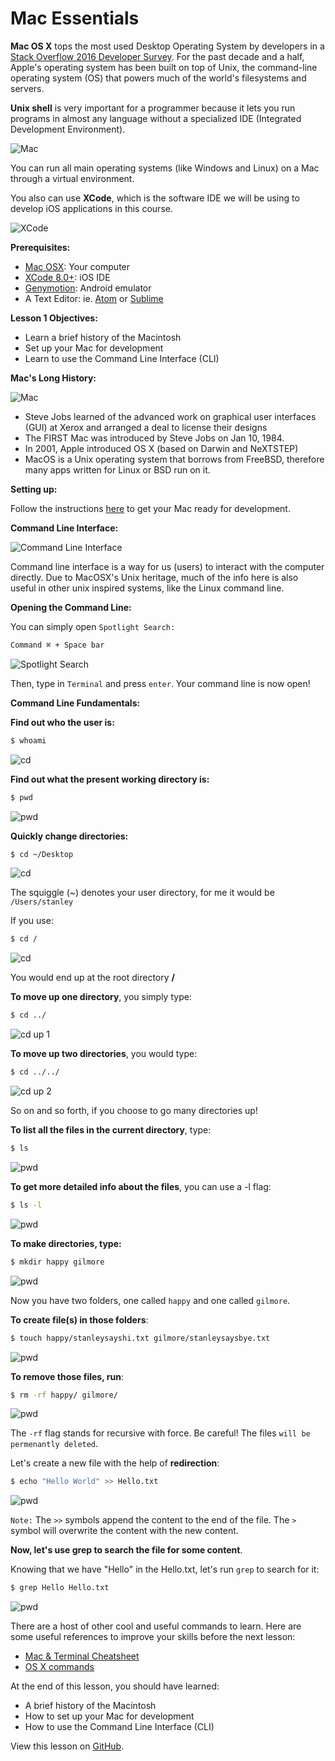 # Mac Essentials

**Mac OS X** tops the most used Desktop Operating System by developers in a [Stack Overflow 2016 Developer Survey](http://stackoverflow.com/research/developer-survey-2016). For the past decade and a half, Apple's operating system has been built on top of Unix, the command-line operating system (OS) that powers much of the world's filesystems and servers.

**Unix shell** is very important for a programmer because it lets you run programs in almost any language without a specialized IDE (Integrated Development Environment). 

![Mac](https://raw.githubusercontent.com/stanleycyang/Newsby/master/docs/imgs/workshop/l1/apple.jpg)

You can run all main operating systems (like Windows and Linux) on a Mac through a virtual environment. 

You also can use **XCode**, which is the software IDE we will be using to develop iOS applications in this course.

![XCode](https://raw.githubusercontent.com/stanleycyang/Newsby/master/docs/imgs/workshop/l1/xcode.png)

**Prerequisites:**

- [Mac OSX](http://www.apple.com/mac/): Your computer
- [XCode 8.0+](https://developer.apple.com/xcode/): iOS IDE
- [Genymotion](https://www.genymotion.com/): Android emulator
- A Text Editor: ie. [Atom](https://atom.io/) or [Sublime](https://www.sublimetext.com/)

**Lesson 1 Objectives:**

- Learn a brief history of the Macintosh
- Set up your Mac for development
- Learn to use the Command Line Interface (CLI)

**Mac's Long History:**

![Mac](https://raw.githubusercontent.com/stanleycyang/Newsby/master/docs/imgs/workshop/l1/mac.png)

- Steve Jobs learned of the advanced work on graphical user interfaces (GUI) at Xerox and arranged a deal to license their designs 
- The FIRST Mac was introduced by Steve Jobs on Jan 10, 1984. 
- In 2001, Apple introduced OS X (based on Darwin and NeXTSTEP)
- MacOS is a Unix operating system that borrows from FreeBSD, therefore many apps written for Linux or BSD run on it. 

**Setting up:**

Follow the instructions [here](https://github.com/stanleycyang/perfect-mac-osx-setup/blob/master/README.md) to get your Mac ready for development.

**Command Line Interface:**

![Command Line Interface](https://raw.githubusercontent.com/stanleycyang/Newsby/master/docs/imgs/workshop/l1/terminal.png)

Command line interface is a way for us (users) to interact with the computer directly. Due to MacOSX's Unix heritage, much of the info here is also useful in other unix inspired systems, like the Linux command line.

**Opening the Command Line:**

You can simply open `Spotlight Search:`

```bash
Command ⌘ + Space bar
```

![Spotlight Search](https://raw.githubusercontent.com/stanleycyang/Newsby/master/docs/imgs/workshop/l1/spotlight.png)

Then, type in `Terminal` and press `enter`. Your command line is now open!

**Command Line Fundamentals:**

**Find out who the user is:**

```bash
$ whoami
```

![cd](https://raw.githubusercontent.com/stanleycyang/Newsby/master/docs/imgs/workshop/l1/whoami.png)

**Find out what the present working directory is:**

```bash
$ pwd
```

![pwd](https://raw.githubusercontent.com/stanleycyang/Newsby/master/docs/imgs/workshop/l1/pwd.png)

**Quickly change directories:**

```bash
$ cd ~/Desktop
```

![cd](https://raw.githubusercontent.com/stanleycyang/Newsby/master/docs/imgs/workshop/l1/cd-initial.png)

The squiggle (~) denotes your user directory, for me it would be `/Users/stanley`

If you use:

```bash
$ cd /
```

![cd](https://raw.githubusercontent.com/stanleycyang/Newsby/master/docs/imgs/workshop/l1/cd-slash.png)

You would end up at the root directory **/**

**To move up one directory**, you simply type:

```bash
$ cd ../
```

![cd up 1](https://raw.githubusercontent.com/stanleycyang/Newsby/master/docs/imgs/workshop/l1/cd-up.png)

**To move up two directories**, you would type: 

```bash
$ cd ../../
```

![cd up 2](https://raw.githubusercontent.com/stanleycyang/Newsby/master/docs/imgs/workshop/l1/cd-up-2.png)

So on and so forth, if you choose to go many directories up!

**To list all the files in the current directory**, type:

```bash
$ ls
```

![pwd](https://raw.githubusercontent.com/stanleycyang/Newsby/master/docs/imgs/workshop/l1/ls.png)

**To get more detailed info about the files**, you can use a -l flag:

```bash
$ ls -l
```

![pwd](https://raw.githubusercontent.com/stanleycyang/Newsby/master/docs/imgs/workshop/l1/ls-detailed.png)

**To make directories, type:**

```bash
$ mkdir happy gilmore
```

![pwd](https://raw.githubusercontent.com/stanleycyang/Newsby/master/docs/imgs/workshop/l1/mkdir.png)

Now you have two folders, one called `happy` and one called `gilmore`.

**To create file(s) in those folders**:

```bash
$ touch happy/stanleysayshi.txt gilmore/stanleysaysbye.txt
```

![pwd](https://raw.githubusercontent.com/stanleycyang/Newsby/master/docs/imgs/workshop/l1/touch.png)

**To remove those files, run**:

```bash
$ rm -rf happy/ gilmore/
```

![pwd](https://raw.githubusercontent.com/stanleycyang/Newsby/master/docs/imgs/workshop/l1/rimraf.png)

The `-rf` flag stands for recursive with force. Be careful! The files `will be permenantly deleted`.

Let's create a new file with the help of **redirection**:

```bash
$ echo "Hello World" >> Hello.txt
```

![pwd](https://raw.githubusercontent.com/stanleycyang/Newsby/master/docs/imgs/workshop/l1/echo.png)

`Note:` The `>>` symbols append the content to the end of the file. The `>` symbol will overwrite the content with the new content.

**Now, let's use grep to search the file for some content**.

Knowing that we have "Hello" in the Hello.txt, let's run `grep` to search for it:

```bash
$ grep Hello Hello.txt
```

![pwd](https://raw.githubusercontent.com/stanleycyang/Newsby/master/docs/imgs/workshop/l1/grep.png)

There are a host of other cool and useful commands to learn. Here are some useful references to improve your skills before the next lesson:

- [Mac & Terminal Cheatsheet](https://github.com/0nn0/terminal-mac-cheatsheet)
- [OS X commands](http://ss64.com/osx/)

At the end of this lesson, you should have learned:

- A brief history of the Macintosh
- How to set up your Mac for development
- How to use the Command Line Interface (CLI)

View this lesson on [GitHub](https://github.com/stanleycyang/Newsby/blob/master/docs/get-started.md). 